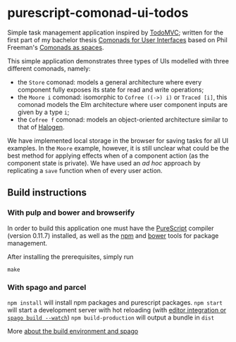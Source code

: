 # purescript-comonad-ui-todos

Simple task management application inspired by [TodoMVC](todomvc.com); written for the first part of my bachelor thesis [Comonads for User Interfaces](https://arthurxavierx.github.com/ComonadsForUIs.pdf) based on Phil Freeman's [Comonads as spaces](http://blog.functorial.com/posts/2016-08-07-Comonads-As-Spaces.html).

This simple application demonstrates three types of UIs modelled with three different comonads, namely:

- the `Store` comonad: models a general architecture where every component fully exposes its state for read and write operations;
- the `Moore i` comonad: isomorphic to `Cofree ((->) i)` or `Traced [i]`, this comonad models the Elm architecture where user component inputs are given by a type `i`;
- the `Cofree f` comonad: models an object-oriented architecture similar to that of [Halogen](https://github.com/slamdata/purescript-halogen).

We have implemented local storage in the browser for saving tasks for all UI examples. In the `Moore` example, however, it is still unclear what could be the best method for applying effects when of a component action (as the component state is private). We have used an _ad hoc_ approach by replicating a `save` function when of every user action.

## Build instructions

### With pulp and bower and browserify

In order to build this application one must have the [PureScript](http://www.purescript.org/) compiler (version 0.11.7) installed, as well as the [npm](https://www.npmjs.com/) and [bower](https://bower.io/) tools for package management.

After installing the prerequisites, simply run

```
make
```

### With spago and parcel

`npm install` will install npm packages and purescript packages.
`npm start` will start a development server with hot reloading (with [editor integration or `spago build --watch`](https://github.com/f-f/purescript-react-basic-todomvc#development))
`npm build-production` will output a bundle in `dist`

More [about the build environment and spago](https://github.com/purescript/spago/blob/master/README.md#why-we-dont-resolve-js-dependencies-when-bundling-and-how-to-do-it)

